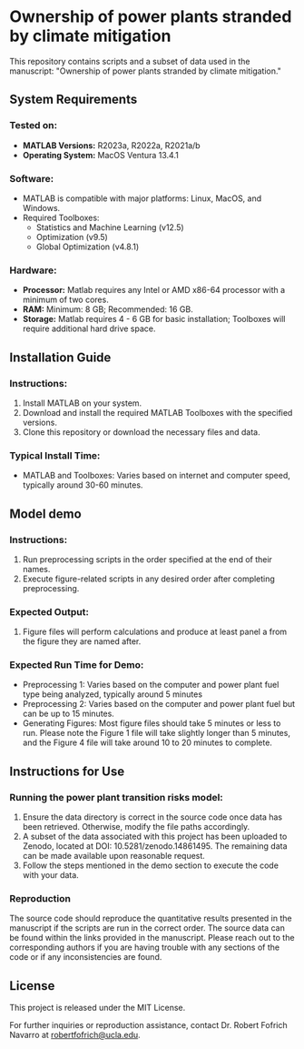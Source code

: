 # Ownership of power plants stranded by climate mitigation

This repository contains scripts and a subset of data used in the manuscript: "Ownership of power plants stranded by climate mitigation."

## System Requirements

### Tested on:
- **MATLAB Versions:** R2023a, R2022a, R2021a/b
- **Operating System:** MacOS Ventura 13.4.1

### Software:
- MATLAB is compatible with major platforms: Linux, MacOS, and Windows.
- Required Toolboxes: 
  - Statistics and Machine Learning (v12.5)
  - Optimization (v9.5)
  - Global Optimization (v4.8.1)

 ### Hardware:
- **Processor:** Matlab requires any Intel or AMD x86-64 processor with a minimum of two cores.
- **RAM:** Minimum: 8 GB; Recommended: 16 GB.
- **Storage:** Matlab requires 4 - 6 GB for basic installation; Toolboxes will require additional hard drive space.

## Installation Guide

### Instructions:
1. Install MATLAB on your system.
2. Download and install the required MATLAB Toolboxes with the specified versions.
3. Clone this repository or download the necessary files and data.

### Typical Install Time:
- MATLAB and Toolboxes: Varies based on internet and computer speed, typically around 30-60 minutes.

## Model demo

### Instructions:
1. Run preprocessing scripts in the order specified at the end of their names.
2. Execute figure-related scripts in any desired order after completing preprocessing.

### Expected Output:
1. Figure files will perform calculations and produce at least panel a from the figure they are named after. 

### Expected Run Time for Demo:
- Preprocessing 1: Varies based on the computer and power plant fuel type being analyzed, typically around 5 minutes
- Preprocessing 2: Varies based on the computer and power plant fuel but can be up to 15 minutes.
- Generating Figures: Most figure files should take 5 minutes or less to run. Please note the Figure 1 file will take slightly longer than 5 minutes, and the Figure 4 file will take around 10 to 20 minutes to complete. 

## Instructions for Use

### Running the power plant transition risks model:
1. Ensure the data directory is correct in the source code once data has been retrieved. Otherwise, modify the file paths accordingly.
2. A subset of the data associated with this project has been uploaded to Zenodo, located at DOI: 10.5281/zenodo.14861495. The remaining data can be made available upon reasonable request.
3. Follow the steps mentioned in the demo section to execute the code with your data.

### Reproduction 

The source code should reproduce the quantitative results presented in the manuscript if the scripts are run in the correct order. The source data can be found within the links provided in the manuscript. Please reach out to the corresponding authors if you are having trouble with any sections of the code or if any inconsistencies are found.

## License

This project is released under the MIT License.

For further inquiries or reproduction assistance, contact Dr. Robert Fofrich Navarro at robertfofrich@ucla.edu.
